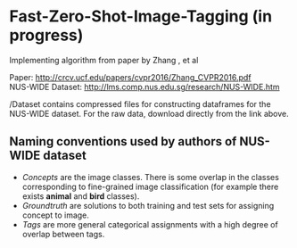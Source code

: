 # Fast-Zero-Shot-Image-Tagging (in progress)
Implementing algorithm from paper by Zhang , et al

Paper: http://crcv.ucf.edu/papers/cvpr2016/Zhang_CVPR2016.pdf <br>
NUS-WIDE Dataset: http://lms.comp.nus.edu.sg/research/NUS-WIDE.htm

/Dataset contains compressed files for constructing dataframes for the NUS-WIDE dataset. For the raw data, download directly from the link above.

## Naming conventions used by authors of NUS-WIDE dataset
  - _Concepts_ are the image classes. There is some overlap in the classes corresponding to fine-grained image classification (for example there exists __animal__ and __bird__ classes).
  - _Groundtruth_ are solutions to both training and test sets for assigning concept to image.
  - _Tags_ are more general categorical assignments with a high degree of overlap between tags.
